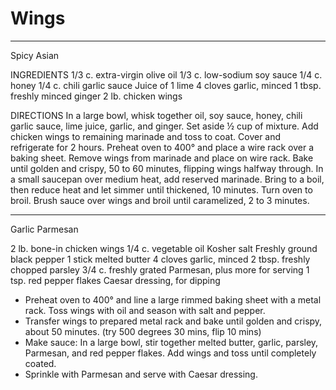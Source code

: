 # Wings

---

Spicy Asian

INGREDIENTS
1/3 c. extra-virgin olive oil
1/3 c. low-sodium soy sauce
1/4 c. honey
1/4 c. chili garlic sauce
Juice of 1 lime
4 cloves garlic, minced
1 tbsp. freshly minced ginger
2 lb. chicken wings

DIRECTIONS
In a large bowl, whisk together oil, soy sauce, honey, chili garlic sauce, lime juice, garlic, and ginger. Set aside ½ cup of mixture. Add chicken wings to remaining marinade and toss to coat. Cover and refrigerate for 2 hours. 
Preheat oven to 400° and place a wire rack over a baking sheet. Remove wings from marinade and place on wire rack. Bake until golden and crispy, 50 to 60 minutes, flipping wings halfway through.
In a small saucepan over medium heat, add reserved marinade. Bring to a boil, then reduce heat and let simmer until thickened, 10 minutes. 
Turn oven to broil. Brush sauce over wings and broil until caramelized, 2 to 3 minutes.

---

Garlic Parmesan

2 lb. bone-in chicken wings
1/4 c. vegetable oil
Kosher salt
Freshly ground black pepper
1 stick melted butter
4 cloves garlic, minced
2 tbsp. freshly chopped parsley
3/4 c. freshly grated Parmesan, plus more for serving
1 tsp. red pepper flakes
Caesar dressing, for dipping

- Preheat oven to 400° and line a large rimmed baking sheet with a metal rack. Toss wings with oil and season with salt and pepper.
- Transfer wings to prepared metal rack and bake until golden and crispy, about 50 minutes. (try 500 degrees 30 mins, flip 10 mins)
- Make sauce: In a large bowl, stir together melted butter, garlic, parsley, Parmesan, and red pepper flakes. Add wings and toss until completely coated.
- Sprinkle with Parmesan and serve with Caesar dressing.
